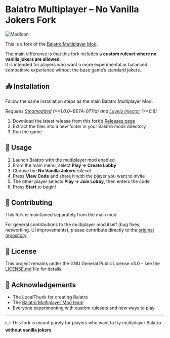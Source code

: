 # Balatro Multiplayer – No Vanilla Jokers Fork

![ModIcon](https://github.com/Balatro-Multiplayer/BalatroMultiplayer/blob/2cd9015963c1118e0b849f11e7c335f97b74f36c/assets/2x/modicon.png)

This is a fork of the [Balatro Multiplayer Mod](https://github.com/Balatro-Multiplayer/BalatroMultiplayer).

The main difference is that this fork includes a **custom ruleset where no vanilla jokers are allowed**.  
It is intended for players who want a more experimental or balanced competitive experience without the base game’s standard jokers.

## 📥 Installation

Follow the same installation steps as the main Balatro Multiplayer Mod:

_Requires [Steamodded](https://github.com/Steamodded/smods) (>=1.0.0~BETA-0711a) and [Lovely Injector](https://github.com/ethangreen-dev/lovely-injector) (>=0.8)_

1. Download the latest release from this fork’s [Releases page](https://github.com/your-fork/releases)
2. Extract the files into a new folder in your Balatro mods directory
3. Run the game

## 🎲 Usage

1. Launch Balatro with the multiplayer mod enabled
2. From the main menu, select **Play → Create Lobby**
3. Choose the **No Vanilla Jokers** ruleset
4. Press **View Code** and share it with the player you want to invite
5. The other player selects **Play → Join Lobby**, then enters the code
6. Press **Start** to begin!

## 🤝 Contributing

This fork is maintained separately from the main mod.

For general contributions to the multiplayer mod itself (bug fixes, networking, UI improvements), please contribute directly to the [original repository](https://github.com/Balatro-Multiplayer/BalatroMultiplayer).

## 📜 License

This project remains under the GNU General Public License v3.0 – see the [LICENSE.md](./LICENSE.md) file for details.

## 👏 Acknowledgements

- The LocalThunk for creating Balatro
- The [Balatro Multiplayer Mod team](https://github.com/Balatro-Multiplayer/BalatroMultiplayer)
- Everyone experimenting with custom rulesets and new ways to play

---

👉 This fork is meant purely for players who want to try multiplayer Balatro **without vanilla jokers**.


